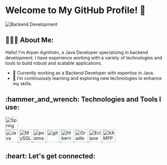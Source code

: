 # Welcome to My GitHub Profile! 👋

![Backend Development](https://img.freepik.com/free-photo/3d-render-code-testing-functional-test-usability_107791-16607.jpg?size=626&ext=jpg)

<h2 align="left">👨🏻‍💻 About Me:</h2>

Hello! I'm Arpan Agnihotri, a Java Developer specializing in backend development. I have experience working with a variety of technologies and tools to build robust and scalable applications.

- 💼 Currently working as a Backend Developer with expertise in Java.
- 🌱 I’m continuously learning and exploring new technologies to enhance my skills.
<h2 align="left">:hammer_and_wrench: Technologies and Tools I use:</h2>
<p align="left">
    

<a href="https://spring.io/projects/spring-boot" target="_blank"> <img src="https://www.vectorlogo.zone/logos/springio/springio-icon.svg" alt="Spring Boot" width="40" height="40"/> </a>  
<a href="https://www.java.com/" target="_blank"> <img src="https://www.vectorlogo.zone/logos/java/java-icon.svg" alt="Java" width="40" height="40"/> </a>
<a href="https://www.mysql.com/" target="_blank"> <img src="https://www.vectorlogo.zone/logos/mysql/mysql-icon.svg" alt="MySQL" width="40" height="40"/> </a>
<a href="https://www.postman.com/" target="_blank"> <img src="https://www.vectorlogo.zone/logos/getpostman/getpostman-icon.svg" alt="postman" width="40" height="40"/> </a>
<a href="https://git-scm.com/" target="_blank"> <img src="https://www.vectorlogo.zone/logos/git-scm/git-scm-icon.svg" alt="git" width="40" height="40"/> </a>
<a href="https://hibernate.org/" target="_blank"> <img src="https://www.vectorlogo.zone/logos/hibernate/hibernate-icon.svg" alt="Hibernate" width="40" height="40"/> </a>
<a href="https://gradle.org/" target="_blank"> <img src="https://www.vectorlogo.zone/logos/gradle/gradle-icon.svg" alt="Gradle" width="40" height="40"/> </a>
<a href="https://www.eclipse.org/" target="_blank"> <img src="https://www.vectorlogo.zone/logos/eclipse/eclipse-icon.svg" alt="Eclipse" width="40" height="40"/> </a>
<a href="https://www.apachefriends.org/index.html" target="_blank"> <img src="https://www.vectorlogo.zone/logos/apache/apache-icon.svg" alt="XAMPP" width="40" height="40"/> </a>




  
<h2 align="left">:heart: Let's get connected:</h2>
